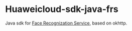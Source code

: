 # Huaweicloud-sdk-java-frs
Java sdk for [Face Recognization Service](https://www.huaweicloud.com/product/face.html), based on okhttp.